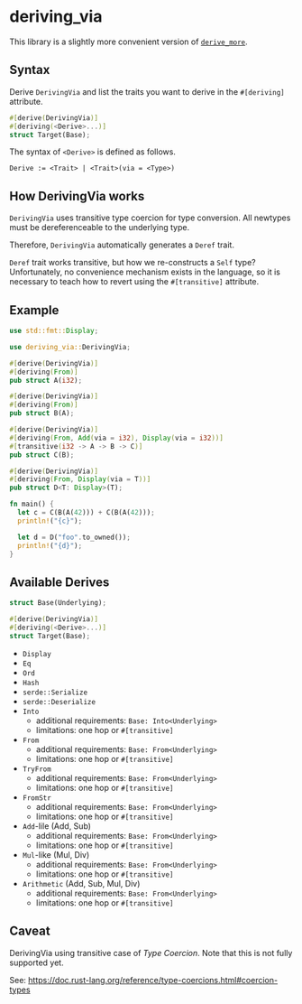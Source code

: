 # deriving_via

This library is a slightly more convenient version of [`derive_more`](https://docs.rs/derive_more/latest/derive_more/).

## Syntax

Derive `DerivingVia` and list the traits you want to derive in the `#[deriving]` attribute.

```rust
#[derive(DerivingVia)]
#[deriving(<Derive>...)]
struct Target(Base);
```

The syntax of `<Derive>` is defined as follows.

```text
Derive := <Trait> | <Trait>(via = <Type>)
```

## How DerivingVia works

`DerivingVia` uses transitive type coercion for type conversion.
All newtypes must be dereferenceable to the underlying type.

Therefore, `DerivingVia` automatically generates a `Deref` trait.

`Deref` trait works transitive, but how we re-constructs a `Self` type?
Unfortunately, no convenience mechanism exists in the language,
so it is necessary to teach how to revert using the `#[transitive]` attribute.

## Example

```rust
use std::fmt::Display;

use deriving_via::DerivingVia;

#[derive(DerivingVia)]
#[deriving(From)]
pub struct A(i32);

#[derive(DerivingVia)]
#[deriving(From)]
pub struct B(A);

#[derive(DerivingVia)]
#[deriving(From, Add(via = i32), Display(via = i32))]
#[transitive(i32 -> A -> B -> C)]
pub struct C(B);

#[derive(DerivingVia)]
#[deriving(From, Display(via = T))]
pub struct D<T: Display>(T);

fn main() {
  let c = C(B(A(42))) + C(B(A(42)));
  println!("{c}");

  let d = D("foo".to_owned());
  println!("{d}");
}
```

## Available Derives

```rust
struct Base(Underlying);

#[derive(DerivingVia)]
#[deriving(<Derive>...)]
struct Target(Base);
```

- `Display`
- `Eq`
- `Ord`
- `Hash`
- `serde::Serialize`
- `serde::Deserialize`
- `Into`
  - additional requirements: `Base: Into<Underlying>`
  - limitations: one hop or `#[transitive]`
- `From`
  - additional requirements: `Base: From<Underlying>`
  - limitations: one hop or `#[transitive]`
- `TryFrom`
  - additional requirements: `Base: From<Underlying>`
  - limitations: one hop or `#[transitive]`
- `FromStr`
  - additional requirements: `Base: From<Underlying>`
  - limitations: one hop or `#[transitive]`
- `Add`-lile (Add, Sub)
  - additional requirements: `Base: From<Underlying>`
  - limitations: one hop or `#[transitive]`
- `Mul`-like (Mul, Div)
  - additional requirements: `Base: From<Underlying>`
  - limitations: one hop or `#[transitive]`
- `Arithmetic` (Add, Sub, Mul, Div)
  - additional requirements: `Base: From<Underlying>`
  - limitations: one hop or `#[transitive]`

## Caveat

DerivingVia using transitive case of _Type Coercion_.
Note that this is not fully supported yet.

See: https://doc.rust-lang.org/reference/type-coercions.html#coercion-types
